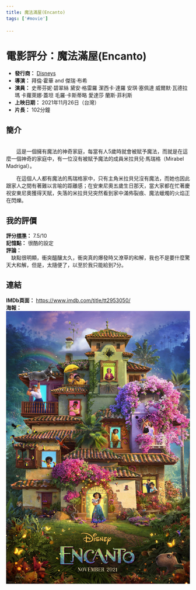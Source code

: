 ```yaml
---
title: 魔法滿屋(Encanto)
tags: ['#movie']

---
```


# 電影評分：魔法滿屋(Encanto)
- **發行商：** [Disneys](/Disneys.md)
- **導演：** 拜倫·霍華 and 傑瑞·布希
- **演員：** 
    史蒂芬妮·碧翠絲
    黛安·格雷羅
    潔西卡·達羅
    安琪·塞佩達
    威爾默·瓦德拉瑪
    卡蘿萊娜·蓋坦
    毛羅·卡斯蒂略
    愛達莎
    蘭斯·菲利斯
- **上映日期：** 2021年11月26日（台灣）
- **片長：** 102分鐘

## 簡介
<br>&emsp;&emsp;這是一個擁有魔法的神奇家庭，每當有人5歲時就會被賦予魔法，而就是在這麼一個神奇的家庭中，有一位沒有被賦予魔法的成員米拉貝兒·馬瑞格（Mirabel Madrigal）。

&emsp;&emsp;在這個人人都有魔法的馬瑞格家中，只有主角米拉貝兒沒有魔法，而她也因此跟家人之間有著難以言喻的距離感；在安東尼奧五歲生日那天，當大家都在忙著慶祝安東尼奧獲得天賦，失落的米拉貝兒突然看到家中滿佈裂痕、魔法蠟燭的火焰正在閃爍。


## 我的評價
**評分[標準](/標準.md)：** 7.5/10\
**記憶點：** 很酷的設定\
**評論：**\
&emsp;缺點很明顯，衝突醞釀太久，衝突真的爆發時又潦草的和解，我也不是要什麼驚天大和解，但是，太隨便了，以至於我只能給到7分。
## 連結
**IMDb頁面：** https://www.imdb.com/title/tt2953050/ \
**海報：** 
![](image/MV5BNjE5NzA4ZDctOTJkZi00NzM0LTkwOTYtMDI4MmNkMzIxODhkXkEyXkFqcGdeQXVyNjY1MTg4Mzc@._V1_FMjpg_UY3000_.jpg)